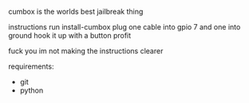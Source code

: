 cumbox is the worlds best jailbreak thing

instructions
run install-cumbox
plug one cable into gpio 7 and one into ground
hook it up with a button
profit

fuck you im not making the instructions clearer

requirements:
- git
- python
